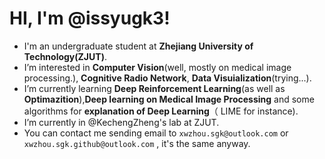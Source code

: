 # HI, I'm @issyugk3!
- I'm an undergraduate student at **Zhejiang University of Technology(ZJUT)**.
- I’m interested in **Computer Vision**(well, mostly on medical image processing.), **Cognitive Radio Network**, **Data Visuialization**(trying...).
- I’m currently learning **Deep Reinforcement Learning**(as well as **Optimazition**),**Deep learning on Medical Image Processing** and some algorithms for **explanation of Deep Learning**（ LIME for instance).
- I’m currently in @KechengZheng's lab at ZJUT.
- You can contact me sending email to `xwzhou.sgk@outlook.com` or `xwzhou.sgk.github@outlook.com` , it's the same anyway.

